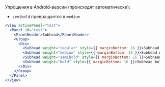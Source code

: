 Упрощения в Android-версии (происходят автоматически):
* `semibold` превращается в `medium`

```jsx
<View activePanel="test">
  <Panel id="test">
    <PanelHeader>Subhead</PanelHeader>
    <Group>
      <Div>
        <Subhead weight="regular" style={{ marginBottom: 16 }}>Subhead regular</Subhead>
        <Subhead weight="medium" style={{ marginBottom: 16 }}>Subhead medium</Subhead>
        <Subhead weight="semibold" style={{ marginBottom: 16 }}>Subhead semibold</Subhead>
        <Subhead weight="bold" style={{ marginBottom: 16 }}>Subhead bold</Subhead>
      </Div>
    </Group>
  </Panel>
</View>
```
